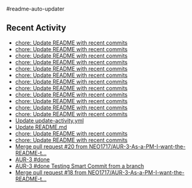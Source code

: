 #readme-auto-updater

## Recent Activity
<!-- LATEST_COMMITS:START -->
- [chore: Update README with recent commits](https://github.com/NEO1717/readme-auto-updater/commit/4b835100e9c0fad2887f12bac381af991a06fdec)
- [chore: Update README with recent commits](https://github.com/NEO1717/readme-auto-updater/commit/776099dc2444eb4ab9cd31ce087303f6402a5d11)
- [chore: Update README with recent commits](https://github.com/NEO1717/readme-auto-updater/commit/773da2093e699dffa04add4a7e0d11a14b991d0e)
- [chore: Update README with recent commits](https://github.com/NEO1717/readme-auto-updater/commit/f8d9e836bf12eb1452a13efe4ee86561d9263a4d)
- [chore: Update README with recent commits](https://github.com/NEO1717/readme-auto-updater/commit/c3203867100a5cddd9d38f80aaecb9c02bdb9626)
- [chore: Update README with recent commits](https://github.com/NEO1717/readme-auto-updater/commit/8e3f6375b6ad0c3cb5bfdecd2dd13dfd9fe81156)
- [chore: Update README with recent commits](https://github.com/NEO1717/readme-auto-updater/commit/758987df1f927224b15aa7033944d33e28ae6547)
- [chore: Update README with recent commits](https://github.com/NEO1717/readme-auto-updater/commit/b413e226656e96ceaf6c89c2477c797d2941a43a)
- [chore: Update README with recent commits](https://github.com/NEO1717/readme-auto-updater/commit/c20756248e2a10f9e0e4075d9d322af779f76dd3)
- [chore: Update README with recent commits](https://github.com/NEO1717/readme-auto-updater/commit/d4b47f398e7ea31e71a7c81b33eca48aa73c4bbc)
- [chore: Update README with recent commits](https://github.com/NEO1717/readme-auto-updater/commit/ad093a34b198c9065ef447c10135fbb86166119c)
- [chore: Update README with recent commits](https://github.com/NEO1717/readme-auto-updater/commit/bf11983b83938776ae36d9d3ac3dbb5f48b0419c)
- [Update update-activity.yml](https://github.com/NEO1717/readme-auto-updater/commit/454ccd0357c87c130922ae2e5b6c8e5d0fc1193a)
- [Update README.md](https://github.com/NEO1717/readme-auto-updater/commit/9759b8d6317ad52fa635da94e2caf81e371dac69)
- [chore: Update README with recent commits](https://github.com/NEO1717/readme-auto-updater/commit/d9f32f1da93330da1bef5810449868cf1544a075)
- [chore: Update README with recent commits](https://github.com/NEO1717/readme-auto-updater/commit/acaeb38a9f34d53ec510e2c1cd8bfe7a87b024d4)
- [Merge pull request #20 from NEO1717/AUR-3-As-a-PM-I-want-the-README-t…](https://github.com/NEO1717/readme-auto-updater/commit/ba9566c94b35b80b18da7f740053db3f8066b8fe)
- [AUR-3 #done](https://github.com/NEO1717/readme-auto-updater/commit/fd4c2de26ad5ca01edf69c46a93d84fd2c7a94a3)
- [AUR-3 #done Testing Smart Commit from a branch](https://github.com/NEO1717/readme-auto-updater/commit/e9dd7dc9b32ef5e170477eb8d9fd82d529d1959c)
- [Merge pull request #18 from NEO1717/AUR-3-As-a-PM-I-want-the-README-t…](https://github.com/NEO1717/readme-auto-updater/commit/79932ead8d02e50015535f9b4df78cf1c41df5af)
<!-- LATEST_COMMITS:END -->

